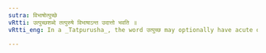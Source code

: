 ```yaml
---
sutra: विभाषोत्पुच्छे
vRtti: उत्पुच्छशब्दे तत्पुरुषे विभाषाऽन्त उदात्तो भवति ॥
vRtti_eng: In a _Tatpurusha_, the word उत्पुच्छ may optionally have acute on the final.

---
```

